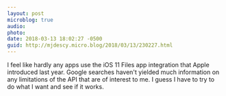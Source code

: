 ```yaml
---
layout: post
microblog: true
audio: 
photo: 
date: 2018-03-13 18:02:27 -0500
guid: http://mjdescy.micro.blog/2018/03/13/230227.html
---
```

I feel like hardly any apps use the iOS 11 Files app integration that Apple introduced last year. Google searches haven't yielded much information on any limitations of the API that are of interest to me. I guess I have to try to do what I want and see if it works.
